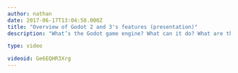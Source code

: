 ```yaml
---
author: nathan
date: 2017-06-17T13:04:58.000Z
title: "Overview of Godot 2 and 3's features (presentation)"
description: "What’s the Godot game engine? What can it do? What are the new features coming in version 3? This overview will answer those questions, and more."

type: video

videoid: Ge6EQHR3Xrg
---
```


